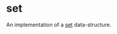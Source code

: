 # set
An implementation of a [set](http://en.wikipedia.org/wiki/Set_(abstract_data_type)) data-structure.
